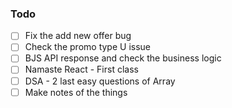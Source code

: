 ### Todo 
- [ ] Fix the add new offer bug 
- [ ] Check the promo type U issue 
- [ ] BJS API response and check the business logic
- [ ] Namaste React - First class 
- [ ] DSA - 2 last easy questions of Array 
- [ ] Make notes of the things 